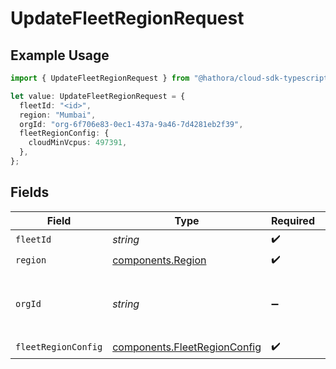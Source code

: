 # UpdateFleetRegionRequest

## Example Usage

```typescript
import { UpdateFleetRegionRequest } from "@hathora/cloud-sdk-typescript/models/operations";

let value: UpdateFleetRegionRequest = {
  fleetId: "<id>",
  region: "Mumbai",
  orgId: "org-6f706e83-0ec1-437a-9a46-7d4281eb2f39",
  fleetRegionConfig: {
    cloudMinVcpus: 497391,
  },
};
```

## Fields

| Field                                                                        | Type                                                                         | Required                                                                     | Description                                                                  | Example                                                                      |
| ---------------------------------------------------------------------------- | ---------------------------------------------------------------------------- | ---------------------------------------------------------------------------- | ---------------------------------------------------------------------------- | ---------------------------------------------------------------------------- |
| `fleetId`                                                                    | *string*                                                                     | :heavy_check_mark:                                                           | N/A                                                                          |                                                                              |
| `region`                                                                     | [components.Region](../../models/components/region.md)                       | :heavy_check_mark:                                                           | N/A                                                                          |                                                                              |
| `orgId`                                                                      | *string*                                                                     | :heavy_minus_sign:                                                           | N/A                                                                          | org-6f706e83-0ec1-437a-9a46-7d4281eb2f39                                     |
| `fleetRegionConfig`                                                          | [components.FleetRegionConfig](../../models/components/fleetregionconfig.md) | :heavy_check_mark:                                                           | N/A                                                                          |                                                                              |